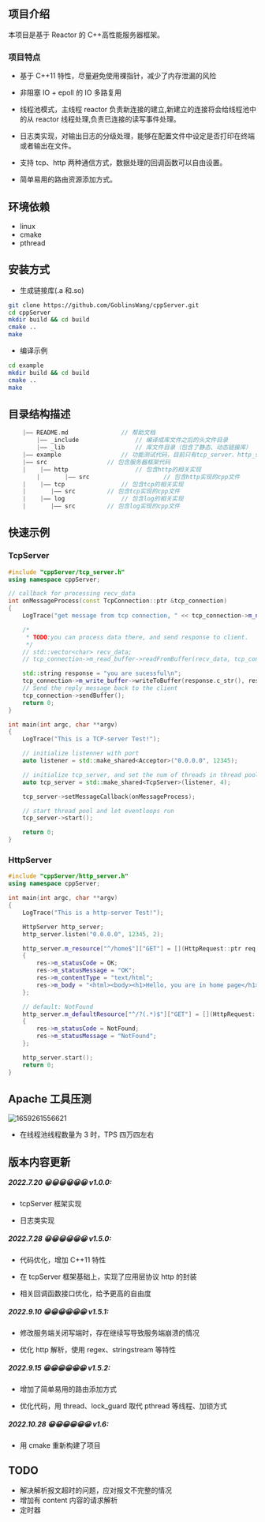 ## 项目介绍

本项目是基于 Reactor 的 C++高性能服务器框架。

### 项目特点

- 基于 C++11 特性，尽量避免使用裸指针，减少了内存泄漏的风险

- 非阻塞 IO + epoll 的 IO 多路复用

- 线程池模式，主线程 reactor 负责新连接的建立,新建立的连接将会给线程池中的从 reactor 线程处理,负责已连接的读写事件处理。

- 日志类实现，对输出日志的分级处理，能够在配置文件中设定是否打印在终端或者输出在文件。

- 支持 tcp、http 两种通信方式，数据处理的回调函数可以自由设置。

- 简单易用的路由资源添加方式。

## 环境依赖

- linux
- cmake
- pthread

## 安装方式

- 生成链接库(.a 和.so)

```sh
git clone https://github.com/GoblinsWang/cppServer.git
cd cppServer
mkdir build && cd build
cmake ..
make
```

- 编译示例

```sh
cd example
mkdir build && cd build
cmake ..
make
```

## 目录结构描述

```C++
	|—— README.md 				// 帮助文档
    	|—— _include                // 编译成库文件之后的头文件目录
    	|—— _lib                    // 库文件目录（包含了静态、动态链接库）
	|—— example 				// 功能测试代码，目前只有tcp_server、http_server的运行测试
	|—— src					// 包含服务器框架代码
	|    |—— http			        // 包含http的相关实现
    	|       |—— src             		// 包含http实现的cpp文件
	|    |—— tcp				// 包含tcp的相关实现
	|       |—— src			// 包含tcp实现的cpp文件
	|    |—— log				// 包含log的相关实现
	|       |—— src			// 包含log实现的cpp文件
```

## 快速示例

### TcpServer

```C++
#include "cppServer/tcp_server.h"
using namespace cppServer;

// callback for processing recv_data
int onMessageProcess(const TcpConnection::ptr &tcp_connection)
{
    LogTrace("get message from tcp connection, " << tcp_connection->m_name);

    /*
     * TODO:you can process data there, and send response to client.
     */
    // std::vector<char> recv_data;
    // tcp_connection->m_read_buffer->readFromBuffer(recv_data, tcp_connection->m_read_buffer->readAble());

    std::string response = "you are sucessful\n";
    tcp_connection->m_write_buffer->writeToBuffer(response.c_str(), response.length());
    // Send the reply message back to the client
    tcp_connection->sendBuffer();
    return 0;
}

int main(int argc, char **argv)
{
    LogTrace("This is a TCP-server Test!");

    // initialize listenner with port
    auto listener = std::make_shared<Acceptor>("0.0.0.0", 12345);

    // initialize tcp_server, and set the num of threads in thread pool to handle connected fd.
    auto tcp_server = std::make_shared<TcpServer>(listener, 4);

    tcp_server->setMessageCallback(onMessageProcess);

    // start thread pool and let eventloops run
    tcp_server->start();

    return 0;
}

```

### HttpServer

```C++
#include "cppServer/http_server.h"
using namespace cppServer;

int main(int argc, char **argv)
{
    LogTrace("This is a http-server Test!");

    HttpServer http_server;
    http_server.listen("0.0.0.0", 12345, 2);

    http_server.m_resource["^/home$"]["GET"] = [](HttpRequest::ptr req, HttpResponse::ptr res)
    {
        res->m_statusCode = OK;
        res->m_statusMessage = "OK";
        res->m_contentType = "text/html";
        res->m_body = "<html><body><h1>Hello, you are in home page</h1></body></html>";
    };

    // default: NotFound
    http_server.m_defaultResource["^/?(.*)$"]["GET"] = [](HttpRequest::ptr req, HttpResponse::ptr res)
    {
        res->m_statusCode = NotFound;
        res->m_statusMessage = "NotFound";
    };

    http_server.start();
    return 0;
}

```

## Apache 工具压测

![1659261556621](https://user-images.githubusercontent.com/45566796/182021042-9975a245-903f-45ee-a22d-c4cb2a6e8407.png)

- 在线程池线程数量为 3 时，TPS 四万四左右

## 版本内容更新

##### 2022.7.20 😀😀😀😀😀😀 v1.0.0:

- tcpServer 框架实现

- 日志类实现

##### 2022.7.28 😀😀😀😀😀😀 v1.5.0:

- 代码优化，增加 C++11 特性

- 在 tcpServer 框架基础上，实现了应用层协议 http 的封装

- 相关回调函数接口优化，给予更高的自由度

##### 2022.9.10 😀😀😀😀😀😀 v1.5.1:

- 修改服务端关闭写端时，存在继续写导致服务端崩溃的情况

- 优化 http 解析，使用 regex、stringstream 等特性

##### 2022.9.15 😀😀😀😀😀😀 v1.5.2:

- 增加了简单易用的路由添加方式

- 优化代码，用 thread、lock_guard 取代 pthread 等线程、加锁方式

##### 2022.10.28 😀😀😀😀😀😀 v1.6:

- 用 cmake 重新构建了项目

## TODO

- 解决解析报文超时的问题，应对报文不完整的情况
- 增加有 content 内容的请求解析
- 定时器
